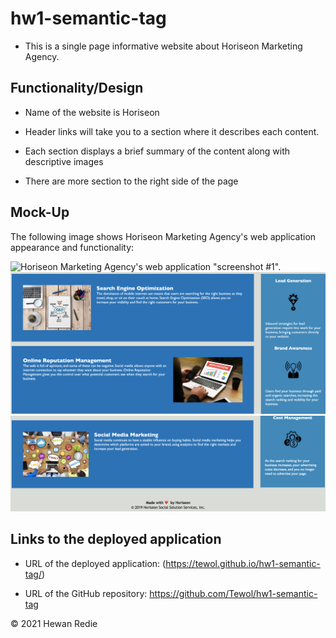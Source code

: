 # hw1-semantic-tag

* This is a single page informative website about Horiseon Marketing Agency.


## Functionality/Design  

* Name of the website is Horiseon 

* Header links will take you to a section where it describes each content.

* Each section displays a brief summary of the content along with descriptive images 

* There are more section to the right side of the page 



## Mock-Up

The following image shows Horiseon Marketing Agency's web application  appearance and functionality: 

![Horiseon Marketing Agency's web application "screenshot #1".](./assets/images/pic1.png)
![Horiseon Marketing Agency's web application "screenshot #2".](./assets/images/pic2.png)
![Horiseon Marketing Agency's web application "screenshot #3".](./assets/images/pic3.png)



## Links to the deployed application

* URL of the deployed application: (https://tewol.github.io/hw1-semantic-tag/)

* URL of the GitHub repository: https://github.com/Tewol/hw1-semantic-tag

© 2021 Hewan Redie